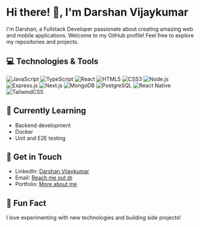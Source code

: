 # Hi there! 👋, I'm Darshan Vijaykumar

I'm Darshan, a Fullstack Developer passionate about creating amazing web and mobile applications. Welcome to my GitHub profile! Feel free to explore my repositories and projects.

## 💻 Technologies & Tools
 ![JavaScript](https://img.shields.io/badge/-JavaScript-F7DF1E?logo=javascript&logoColor=white)
 ![TypeScript](https://img.shields.io/badge/-TypeScript-3178C6?logo=typescript&logoColor=white)
 ![React](https://img.shields.io/badge/-React-61DAFB?logo=react&logoColor=white)
 ![HTML5](https://img.shields.io/badge/-HTML5-E34F26?logo=html5&logoColor=white)
 ![CSS3](https://img.shields.io/badge/-CSS3-1572B6?logo=css3&logoColor=white)
 ![Node.js](https://img.shields.io/badge/-Node.js-339933?logo=node.js&logoColor=white)
 ![Express.js](https://img.shields.io/badge/-Express.js-000000?logo=express&logoColor=white)
 ![Next.js](https://img.shields.io/badge/-Next.js-000000?logo=next.js&logoColor=white)
 ![MongoDB](https://img.shields.io/badge/-MongoDB-47A248?logo=mongodb&logoColor=white)
 ![PostgreSQL](https://img.shields.io/badge/-PostgreSQL-336791?logo=postgresql&logoColor=white)
 ![React Native](https://img.shields.io/badge/-React_Native-61DAFB?logo=react&logoColor=white)
 ![TailwindCSS](https://img.shields.io/badge/-TailwindCSS-61DAFB?logo=tailwindcss&logoColor=white)

## 🌱 Currently Learning
- Backend development
- Docker
- Unit and E2E testing

## 📡 Get in Touch
- LinkedIn: [Darshan Vijaykumar](https://www.linkedin.com/in/darshan-vijay-kumar-724949179)
- Email: [Reach me out @](mr.darshanv@gmail.com)
- Portfolio: [More about me](https://blog-three-theta-25.vercel.app/)

## 🔭 Fun Fact
I love experimenting with new technologies and building side projects!

